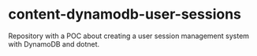 # content-dynamodb-user-sessions
Repository with a POC about creating a user session management system with DynamoDB and dotnet.
